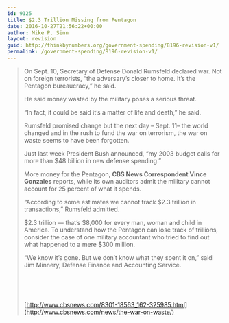 ```yaml
---
id: 9125
title: $2.3 Trillion Missing from Pentagon
date: 2016-10-27T21:56:22+00:00
author: Mike P. Sinn
layout: revision
guid: http://thinkbynumbers.org/government-spending/8196-revision-v1/
permalink: /government-spending/8196-revision-v1/
---
```

<span class="embed-youtube" style="text-align:center; display: block;"></span>

> On Sept. 10, Secretary of Defense Donald Rumsfeld declared war. Not on foreign terrorists, &#8220;the adversary&#8217;s closer to home. It&#8217;s the Pentagon bureaucracy,&#8221; he said.
> 
> He said money wasted by the military poses a serious threat.
> 
> &#8220;In fact, it could be said it&#8217;s a matter of life and death,&#8221; he said.
> 
> Rumsfeld promised change but the next day – Sept. 11&#8211; the world changed and in the rush to fund the war on terrorism, the war on waste seems to have been forgotten.
> 
> Just last week President Bush announced, &#8220;my 2003 budget calls for more than $48 billion in new defense spending.&#8221;
> 
> More money for the Pentagon, **CBS News Correspondent Vince Gonzales** reports, while its own auditors admit the military cannot account for 25 percent of what it spends.
> 
> &#8220;According to some estimates we cannot track $2.3 trillion in transactions,&#8221; Rumsfeld admitted.
> 
> $2.3 trillion — that&#8217;s $8,000 for every man, woman and child in America. To understand how the Pentagon can lose track of trillions, consider the case of one military accountant who tried to find out what happened to a mere $300 million.
> 
> &#8220;We know it&#8217;s gone. But we don&#8217;t know what they spent it on,&#8221; said Jim Minnery, Defense Finance and Accounting Service.
> 
> &nbsp;
> 
> &nbsp;
> 
> [http://www.cbsnews.com/8301-18563_162-325985.html](http://www.cbsnews.com/news/the-war-on-waste/)